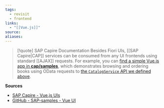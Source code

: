 ```yaml
---
tags:
  - revisit
  - frontend
links:
  - "[[Vue.js]]"
source:
aliases:
---
```

> [!quote] SAP Capire Documentation
> Besides Fiori UIs, [[SAP Capire|CAP]] services can be consumed from any UI frontends using standard [[AJAX]] requests. For example, you can [find a simple Vue.js app in **cap/samples**](https://github.com/sap-samples/cloud-cap-samples/tree/main/bookshop/app/vue), which demonstrates browsing and ordering books using OData requests to [the `CatalogService` API we defined above](https://cap.cloud.sap/docs/get-started/in-a-nutshell#services).

**Sources**
- [SAP Capire - Vue.js UIs](https://cap.cloud.sap/docs/get-started/in-a-nutshell#vue)
- [GitHub - SAP-samples - Vue UI](https://github.com/sap-samples/cloud-cap-samples/tree/main/bookshop/app/vue)